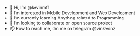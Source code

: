 - 👋 Hi, I’m @kevinmf1
- 👀 I’m interested in Mobile Development and Web Development
- 🌱 I’m currently learning Anything related to Programming
- 💞️ I’m looking to collaborate on open source project
- 📫 How to reach me, dm me on telegram @vinkevinz

<!---
kevinmf1/kevinmf1 is a ✨ special ✨ repository because its `README.md` (this file) appears on your GitHub profile.
You can click the Preview link to take a look at your changes.
--->
